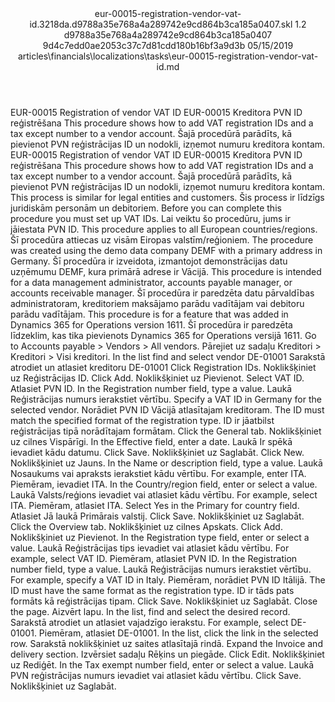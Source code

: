 <?xml version="1.0" encoding="UTF-8"?>
<xliff xmlns:logoport="urn:logoport:xliffeditor:xliff-extras:1.0" xmlns:tilt="urn:logoport:xliffeditor:tilt-non-translatables:1.0" xmlns:xsi="http://www.w3.org/2001/XMLSchema-instance" xmlns="urn:oasis:names:tc:xliff:document:1.2" xmlns:xliffext="urn:microsoft:content:schema:xliffextensions" version="1.2" xsi:schemaLocation="urn:oasis:names:tc:xliff:document:1.2 xliff-core-1.2-transitional.xsd">
  <file datatype="xml" source-language="en-US" original="eur-00015-registration-vendor-vat-id.md" target-language="lv-LV">
    <header>
      <tool tool-company="Microsoft" tool-version="1.0-7889195" tool-name="mdxliff" tool-id="mdxliff"/>
      <xliffext:skl_file_name>eur-00015-registration-vendor-vat-id.3218da.d9788a35e768a4a289742e9cd864b3ca185a0407.skl</xliffext:skl_file_name>
      <xliffext:version>1.2</xliffext:version>
      <xliffext:ms.openlocfilehash>d9788a35e768a4a289742e9cd864b3ca185a0407</xliffext:ms.openlocfilehash>
      <xliffext:ms.sourcegitcommit>9d4c7edd0ae2053c37c7d81cdd180b16bf3a9d3b</xliffext:ms.sourcegitcommit>
      <xliffext:ms.lasthandoff>05/15/2019</xliffext:ms.lasthandoff>
      <xliffext:ms.openlocfilepath>articles\financials\localizations\tasks\eur-00015-registration-vendor-vat-id.md</xliffext:ms.openlocfilepath>
    </header>
    <body>
      <group extype="content" id="content">
        <trans-unit xml:space="preserve" translate="yes" id="101" restype="x-metadata">
          <source>EUR-00015 Registration of vendor VAT ID</source>
        <target logoport:matchpercent="101" state="translated" state-qualifier="leveraged-tm">EUR-00015 Kreditora PVN ID reģistrēšana</target></trans-unit>
        <trans-unit xml:space="preserve" translate="yes" id="102" restype="x-metadata">
          <source>This procedure shows how to add VAT registration IDs and a tax except number to a vendor account.</source>
        <target logoport:matchpercent="101" state="translated" state-qualifier="leveraged-tm">Šajā procedūrā parādīts, kā pievienot PVN reģistrācijas ID un nodokli, izņemot numuru kreditora kontam.</target></trans-unit>
        <trans-unit xml:space="preserve" translate="yes" id="103">
          <source>EUR-00015 Registration of vendor VAT ID</source>
        <target logoport:matchpercent="101" state="translated" state-qualifier="leveraged-tm">EUR-00015 Kreditora PVN ID reģistrēšana</target></trans-unit>
        <trans-unit xml:space="preserve" translate="yes" id="104">
          <source>This procedure shows how to add VAT registration IDs and a tax except number to a vendor account.</source>
        <target logoport:matchpercent="101" state="translated" state-qualifier="leveraged-tm">Šajā procedūrā parādīts, kā pievienot PVN reģistrācijas ID un nodokli, izņemot numuru kreditora kontam.</target></trans-unit>
        <trans-unit xml:space="preserve" translate="yes" id="105">
          <source>This process is similar for legal entities and customers.</source>
        <target logoport:matchpercent="101" state="translated" state-qualifier="leveraged-tm">Šis process ir līdzīgs juridiskām personām un debitoriem.</target></trans-unit>
        <trans-unit xml:space="preserve" translate="yes" id="106">
          <source>Before you can complete this procedure you must set up VAT IDs.</source>
        <target logoport:matchpercent="101" state="translated" state-qualifier="leveraged-tm">Lai veiktu šo procedūru, jums ir jāiestata PVN ID.</target></trans-unit>
        <trans-unit xml:space="preserve" translate="yes" id="107">
          <source>This procedure applies to all European countries/regions.</source>
        <target logoport:matchpercent="101" state="translated" state-qualifier="leveraged-tm">Šī procedūra attiecas uz visām Eiropas valstīm/reģioniem.</target></trans-unit>
        <trans-unit xml:space="preserve" translate="yes" id="108">
          <source>The procedure was created using the demo data company DEMF with a primary address in Germany.</source>
        <target logoport:matchpercent="101" state="translated" state-qualifier="leveraged-tm">Šī procedūra ir izveidota, izmantojot demonstrācijas datu uzņēmumu DEMF, kura primārā adrese ir Vācijā.</target></trans-unit>
        <trans-unit xml:space="preserve" translate="yes" id="109">
          <source>This procedure is intended for a data management administrator, accounts payable manager, or accounts receivable manager.</source>
        <target logoport:matchpercent="101" state="translated" state-qualifier="leveraged-tm">Šī procedūra ir paredzēta datu pārvaldības administratoram, kreditoriem maksājamo parādu vadītājam vai debitoru parādu vadītājam.</target></trans-unit>
        <trans-unit xml:space="preserve" translate="yes" id="110">
          <source>This procedure is for a feature that was added in Dynamics 365 for Operations version 1611.</source>
        <target logoport:matchpercent="101" state="translated" state-qualifier="leveraged-tm">Šī procedūra ir paredzēta līdzeklim, kas tika pievienots Dynamics 365 for Operations versijā 1611.</target></trans-unit>
        <trans-unit xml:space="preserve" translate="yes" id="111">
          <source>Go to Accounts payable &gt; Vendors &gt; All vendors.</source>
        <target logoport:matchpercent="101" state="translated" state-qualifier="leveraged-tm">Pārejiet uz sadaļu Kreditori &gt; Kreditori &gt; Visi kreditori.</target></trans-unit>
        <trans-unit xml:space="preserve" translate="yes" id="112">
          <source>In the list find and select vendor DE-01001</source>
        <target logoport:matchpercent="101" state="translated" state-qualifier="leveraged-tm">Sarakstā atrodiet un atlasiet kreditoru DE-01001</target></trans-unit>
        <trans-unit xml:space="preserve" translate="yes" id="113">
          <source>Click Registration IDs.</source>
        <target logoport:matchpercent="101" state="translated" state-qualifier="leveraged-tm">Noklikšķiniet uz Reģistrācijas ID.</target></trans-unit>
        <trans-unit xml:space="preserve" translate="yes" id="114">
          <source>Click Add.</source>
        <target logoport:matchpercent="101" state="translated" state-qualifier="leveraged-tm">Noklikšķiniet uz Pievienot.</target></trans-unit>
        <trans-unit xml:space="preserve" translate="yes" id="115">
          <source>Select VAT ID.</source>
        <target logoport:matchpercent="101" state="translated" state-qualifier="leveraged-tm">Atlasiet PVN ID.</target></trans-unit>
        <trans-unit xml:space="preserve" translate="yes" id="116">
          <source>In the Registration number field, type a value.</source>
        <target logoport:matchpercent="101" state="translated" state-qualifier="leveraged-tm">Laukā Reģistrācijas numurs ierakstiet vērtību.</target></trans-unit>
        <trans-unit xml:space="preserve" translate="yes" id="117">
          <source>Specify a VAT ID in Germany for the selected vendor.</source>
        <target logoport:matchpercent="101" state="translated" state-qualifier="leveraged-tm">Norādiet PVN ID Vācijā atlasītajam kreditoram.</target></trans-unit>
        <trans-unit xml:space="preserve" translate="yes" id="118">
          <source>The ID must match the specified format of the registration type.</source>
        <target logoport:matchpercent="101" state="translated" state-qualifier="leveraged-tm">ID ir jāatbilst reģistrācijas tipā norādītajam formātam.</target></trans-unit>
        <trans-unit xml:space="preserve" translate="yes" id="119">
          <source>Click the General tab.</source>
        <target logoport:matchpercent="101" state="translated" state-qualifier="leveraged-tm">Noklikšķiniet uz cilnes Vispārīgi.</target></trans-unit>
        <trans-unit xml:space="preserve" translate="yes" id="120">
          <source>In the Effective field, enter a date.</source>
        <target logoport:matchpercent="101" state="translated" state-qualifier="leveraged-tm">Laukā Ir spēkā ievadiet kādu datumu.</target></trans-unit>
        <trans-unit xml:space="preserve" translate="yes" id="121">
          <source>Click Save.</source>
        <target logoport:matchpercent="101" state="translated" state-qualifier="leveraged-tm">Noklikšķiniet uz Saglabāt.</target></trans-unit>
        <trans-unit xml:space="preserve" translate="yes" id="122">
          <source>Click New.</source>
        <target logoport:matchpercent="101" state="translated" state-qualifier="leveraged-tm">Noklikšķiniet uz Jauns.</target></trans-unit>
        <trans-unit xml:space="preserve" translate="yes" id="123">
          <source>In the Name or description field, type a value.</source>
        <target logoport:matchpercent="101" state="translated" state-qualifier="leveraged-tm">Laukā Nosaukums vai apraksts ierakstiet kādu vērtību.</target></trans-unit>
        <trans-unit xml:space="preserve" translate="yes" id="124">
          <source>For example, enter ITA.</source>
        <target logoport:matchpercent="101" state="translated" state-qualifier="leveraged-tm">Piemēram, ievadiet ITA.</target></trans-unit>
        <trans-unit xml:space="preserve" translate="yes" id="125">
          <source>In the Country/region field, enter or select a value.</source>
        <target logoport:matchpercent="101" state="translated" state-qualifier="leveraged-tm">Laukā Valsts/reģions ievadiet vai atlasiet kādu vērtību.</target></trans-unit>
        <trans-unit xml:space="preserve" translate="yes" id="126">
          <source>For example, select ITA.</source>
        <target logoport:matchpercent="101" state="translated" state-qualifier="leveraged-tm">Piemēram, atlasiet ITA.</target></trans-unit>
        <trans-unit xml:space="preserve" translate="yes" id="127">
          <source>Select Yes in the Primary for country field.</source>
        <target logoport:matchpercent="101" state="translated" state-qualifier="leveraged-tm">Atlasiet Jā laukā Primārais valstij.</target></trans-unit>
        <trans-unit xml:space="preserve" translate="yes" id="128">
          <source>Click Save.</source>
        <target logoport:matchpercent="101" state="translated" state-qualifier="leveraged-tm">Noklikšķiniet uz Saglabāt.</target></trans-unit>
        <trans-unit xml:space="preserve" translate="yes" id="129">
          <source>Click the Overview tab.</source>
        <target logoport:matchpercent="101" state="translated" state-qualifier="leveraged-tm">Noklikšķiniet uz cilnes Apskats.</target></trans-unit>
        <trans-unit xml:space="preserve" translate="yes" id="130">
          <source>Click Add.</source>
        <target logoport:matchpercent="101" state="translated" state-qualifier="leveraged-tm">Noklikšķiniet uz Pievienot.</target></trans-unit>
        <trans-unit xml:space="preserve" translate="yes" id="131">
          <source>In the Registration type field, enter or select a value.</source>
        <target logoport:matchpercent="101" state="translated" state-qualifier="leveraged-tm">Laukā Reģistrācijas tips ievadiet vai atlasiet kādu vērtību.</target></trans-unit>
        <trans-unit xml:space="preserve" translate="yes" id="132">
          <source>For example, select VAT ID.</source>
        <target logoport:matchpercent="101" state="translated" state-qualifier="leveraged-tm">Piemēram, atlasiet PVN ID.</target></trans-unit>
        <trans-unit xml:space="preserve" translate="yes" id="133">
          <source>In the Registration number field, type a value.</source>
        <target logoport:matchpercent="101" state="translated" state-qualifier="leveraged-tm">Laukā Reģistrācijas numurs ierakstiet vērtību.</target></trans-unit>
        <trans-unit xml:space="preserve" translate="yes" id="134">
          <source>For example, specify a VAT ID in Italy.</source>
        <target logoport:matchpercent="101" state="translated" state-qualifier="leveraged-tm">Piemēram, norādiet PVN ID Itālijā.</target></trans-unit>
        <trans-unit xml:space="preserve" translate="yes" id="135">
          <source>The ID must have the same format as the registration type.</source>
        <target logoport:matchpercent="101" state="translated" state-qualifier="leveraged-tm">ID ir tāds pats formāts kā reģistrācijas tipam.</target></trans-unit>
        <trans-unit xml:space="preserve" translate="yes" id="136">
          <source>Click Save.</source>
        <target logoport:matchpercent="101" state="translated" state-qualifier="leveraged-tm">Noklikšķiniet uz Saglabāt.</target></trans-unit>
        <trans-unit xml:space="preserve" translate="yes" id="137">
          <source>Close the page.</source>
        <target logoport:matchpercent="101" state="translated" state-qualifier="leveraged-tm">Aizvērt lapu.</target></trans-unit>
        <trans-unit xml:space="preserve" translate="yes" id="138">
          <source>In the list, find and select the desired record.</source>
        <target logoport:matchpercent="101" state="translated" state-qualifier="leveraged-tm">Sarakstā atrodiet un atlasiet vajadzīgo ierakstu.</target></trans-unit>
        <trans-unit xml:space="preserve" translate="yes" id="139">
          <source>For example, select DE-01001.</source>
        <target logoport:matchpercent="101" state="translated" state-qualifier="leveraged-tm">Piemēram, atlasiet DE-01001.</target></trans-unit>
        <trans-unit xml:space="preserve" translate="yes" id="140">
          <source>In the list, click the link in the selected row.</source>
        <target logoport:matchpercent="101" state="translated" state-qualifier="leveraged-tm">Sarakstā noklikšķiniet uz saites atlasītajā rindā.</target></trans-unit>
        <trans-unit xml:space="preserve" translate="yes" id="141">
          <source>Expand the Invoice and delivery section.</source>
        <target logoport:matchpercent="101" state="translated" state-qualifier="leveraged-tm">Izvērsiet sadaļu Rēķins un piegāde.</target></trans-unit>
        <trans-unit xml:space="preserve" translate="yes" id="142">
          <source>Click Edit.</source>
        <target logoport:matchpercent="101" state="translated" state-qualifier="leveraged-tm">Noklikšķiniet uz Rediģēt.</target></trans-unit>
        <trans-unit xml:space="preserve" translate="yes" id="143">
          <source>In the Tax exempt number field, enter or select a value.</source>
        <target logoport:matchpercent="101" state="translated" state-qualifier="leveraged-tm">Laukā PVN reģistrācijas numurs ievadiet vai atlasiet kādu vērtību.</target></trans-unit>
        <trans-unit xml:space="preserve" translate="yes" id="144">
          <source>Click Save.</source>
        <target logoport:matchpercent="101" state="translated" state-qualifier="leveraged-tm">Noklikšķiniet uz Saglabāt.</target></trans-unit>
      </group>
    </body>
  </file>
</xliff>